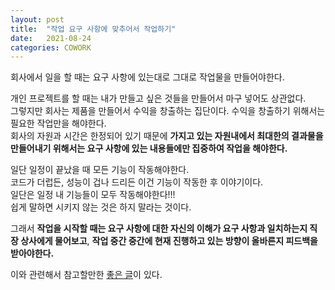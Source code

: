 ```yaml
---
layout: post
title:  "작업 요구 사항에 맞추어서 작업하기"
date:   2021-08-24
categories: COWORK
---
```


회사에서 일을 할 때는 요구 사항에 있는대로 그대로 작업물을 만들어야한다.        

개인 프로젝트를 할 때는 내가 만들고 싶은 것들을 만들어서 마구 넣어도 상관없다.           
그렇지만 회사는 제품을 만들어서 수익을 창출하는 집단이다. 수익을 창출하기 위해서는 필요한 작업만을 해야한다.            
회사의 자원과 시간은 한정되어 있기 때문에 **가지고 있는 자원내에서 최대한의 결과물을 만들어내기 위해서는 요구 사항에 있는 내용들에만 집중하여 작업을 해야한다.**           

일단 일정이 끝났을 때 모든 기능이 작동해야한다.        
코드가 더럽든, 성능이 겁나 드리든 이건 기능이 작동한 후 이야기이다.            
일단은 일정 내 기능들이 모두 작동해야한다!!!              
쉽게 말하면 시키지 않는 것은 하지 말라는 것이다.                     

그래서 **작업을 시작할 때는 요구 사항에 대한 자신의 이해가 요구 사항과 일치하는지 직장 상사에게 물어보고**, **작업 중간 중간에 현재 진행하고 있는 방향이 올바른지 피드백을 받아야한다.**              

이와 관련해서 참고할만한 [좋은 글](https://subokim.wordpress.com/2021/09/15/why_dont_intern/)이 있다.       
